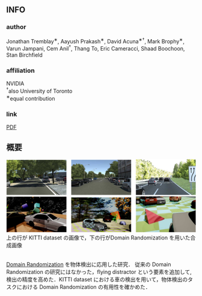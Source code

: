## INFO
### author
Jonathan Tremblay<sup>∗</sup>, 
Aayush Prakash<sup>∗</sup>, 
David Acuna<sup>∗†</sup>, 
Mark Brophy<sup>∗</sup>, 
Varun Jampani,
Cem Anil<sup>†</sup>, 
Thang To, 
Eric Cameracci, 
Shaad Boochoon, 
Stan Birchfield

### affiliation
NVIDIA\
<sup>†</sup>also University of Toronto\
<sup>∗</sup>equal contribution

### link
[PDF](http://openaccess.thecvf.com/content_cvpr_2018_workshops/papers/w14/Tremblay_Training_Deep_Networks_CVPR_2018_paper.pdf)


## 概要
![image](https://github.com/Yuchi713/paper_summary/blob/master/pic/Training%20Deep%20Networks%20with%20Synthetic%20Data%20Bridging%20the%20Reality%20Gap%20by%20Domain%20Randomization)\
上の行が KITTI dataset の画像で，下の行がDomain Randomization を用いた合成画像
<br>
<br>

[Domain Randomization](https://github.com/Yuchi713/paper_summary/blob/master/sim2real/Domain%20Randomization%20for%20Transferring%20Deep%20Neural%20Networks%20from%20Simulation%20to%20the%20Real%20World.md) を物体検出に応用した研究． 従来の Domain Randomization の研究にはなかった，flying distractor という要素を追加して,検出の精度を高めた．KITTI dataset における車の検出を用いて，物体検出のタスクにおける Domain Randomization の有用性を確かめた．